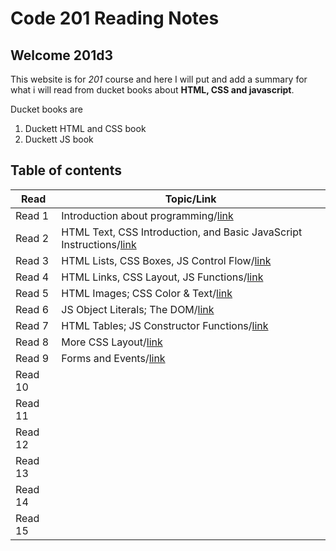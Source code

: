 # Code 201 Reading Notes

## Welcome 201d3

This website is for *201* course and here I will put and add a summary for what i will read from ducket books about **HTML, CSS and javascript**.

Ducket books are
1. Duckett HTML and CSS book
2. Duckett JS book 

## Table of contents

| Read    | Topic/Link|
|---|-----|
| Read 1  | Introduction about programming/[link](https://rowaidsayyed.github.io/reading-notes/class-01)     |
| Read 2  | HTML Text, CSS Introduction, and Basic JavaScript Instructions/[link](https://rowaidsayyed.github.io/reading-notes/class-02) | 
| Read 3  | HTML Lists, CSS Boxes, JS Control Flow/[link](https://rowaidsayyed.github.io/reading-notes/class-03) |
| Read 4  | HTML Links, CSS Layout, JS Functions/[link](https://rowaidsayyed.github.io/reading-notes/class-04) |
| Read 5  | HTML Images; CSS Color & Text/[link](https://rowaidsayyed.github.io/reading-notes/class-05)        |
| Read 6  | JS Object Literals; The DOM/[link](https://rowaidsayyed.github.io/reading-notes/class-06)          |
| Read 7  | HTML Tables; JS Constructor Functions/[link](https://rowaidsayyed.github.io/reading-notes/class-07)  |
| Read 8  | More CSS Layout/[link](https://rowaidsayyed.github.io/reading-notes/class-08)                      |
| Read 9  | Forms and Events/[link](https://rowaidsayyed.github.io/reading-notes/class-09)                     |
| Read 10 |                                                                                                    |
| Read 11 |                                                                                                    |
| Read 12 |                                                                                                    |
| Read 13 |                                                                                                    |
| Read 14 |                                                                                                    |
| Read 15 |                                                                                                    |
